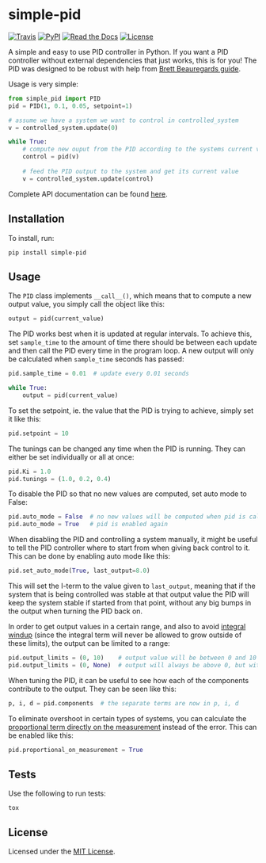 # simple-pid

[![Travis](https://travis-ci.com/m-lundberg/simple-pid.svg?branch=master)](https://travis-ci.com/m-lundberg/simple-pid)
[![PyPI](https://img.shields.io/pypi/v/simple-pid.svg)](https://pypi.org/project/simple-pid/)
[![Read the Docs](https://img.shields.io/readthedocs/simple-pid.svg)](https://simple-pid.readthedocs.io/)
[![License](https://img.shields.io/github/license/m-lundberg/simple-pid.svg)](https://github.com/m-lundberg/simple-pid/blob/master/LICENSE.md)

A simple and easy to use PID controller in Python. If you want a PID controller without external dependencies that just works, this is for you! The PID was designed to be robust with help from [Brett Beauregards guide](http://brettbeauregard.com/blog/2011/04/improving-the-beginners-pid-introduction/).

Usage is very simple:

```python
from simple_pid import PID
pid = PID(1, 0.1, 0.05, setpoint=1)

# assume we have a system we want to control in controlled_system
v = controlled_system.update(0)

while True:
    # compute new ouput from the PID according to the systems current value
    control = pid(v)
    
    # feed the PID output to the system and get its current value
    v = controlled_system.update(control)
```

Complete API documentation can be found [here](https://simple-pid.readthedocs.io/en/latest/simple_pid.html#module-simple_pid.PID).

## Installation
To install, run:
```
pip install simple-pid
```

## Usage
The `PID` class implements `__call__()`, which means that to compute a new output value, you simply call the object like this:
```python
output = pid(current_value)
```

The PID works best when it is updated at regular intervals. To achieve this, set `sample_time` to the amount of time there should be between each update and then call the PID every time in the program loop. A new output will only be calculated when `sample_time` seconds has passed:
```python
pid.sample_time = 0.01  # update every 0.01 seconds

while True:
    output = pid(current_value)
```

To set the setpoint, ie. the value that the PID is trying to achieve, simply set it like this:
```python
pid.setpoint = 10
```

The tunings can be changed any time when the PID is running. They can either be set individually or all at once:
```python
pid.Ki = 1.0
pid.tunings = (1.0, 0.2, 0.4)
```

To disable the PID so that no new values are computed, set auto mode to False:
```python
pid.auto_mode = False  # no new values will be computed when pid is called
pid.auto_mode = True   # pid is enabled again
```
When disabling the PID and controlling a system manually, it might be useful to tell the PID controller where to start from when giving back control to it. This can be done by enabling auto mode like this:
```python
pid.set_auto_mode(True, last_output=8.0)
```
This will set the I-term to the value given to `last_output`, meaning that if the system that is being controlled was stable at that output value the PID will keep the system stable if started from that point, without any big bumps in the output when turning the PID back on.

In order to get output values in a certain range, and also to avoid [integral windup](https://en.wikipedia.org/wiki/Integral_windup) (since the integral term will never be allowed to grow outside of these limits), the output can be limited to a range:
```python
pid.output_limits = (0, 10)    # output value will be between 0 and 10
pid.output_limits = (0, None)  # output will always be above 0, but with no upper bound
```

When tuning the PID, it can be useful to see how each of the components contribute to the output. They can be seen like this:
```python
p, i, d = pid.components  # the separate terms are now in p, i, d
```

To eliminate overshoot in certain types of systems, you can calculate the [proportional term directly on the measurement](http://brettbeauregard.com/blog/2017/06/introducing-proportional-on-measurement/) instead of the error. This can be enabled like this:
```python
pid.proportional_on_measurement = True
```

## Tests
Use the following to run tests:
```
tox
```

## License
Licensed under the [MIT License](https://github.com/m-lundberg/simple-pid/blob/master/LICENSE.md).
